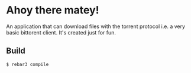 Ahoy there matey!
=================

An application that can download files with the torrent protocol i.e. a very
basic bittorent client. It's created just for fun.

Build
-----

    $ rebar3 compile

